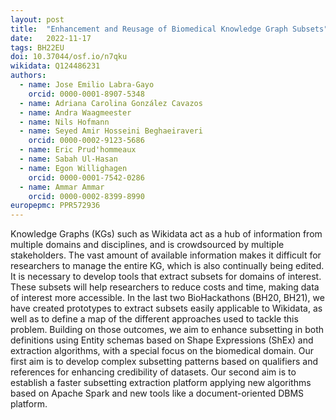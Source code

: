 ```yaml
---
layout: post
title:  "Enhancement and Reusage of Biomedical Knowledge Graph Subsets"
date:   2022-11-17
tags: BH22EU
doi: 10.37044/osf.io/n7qku
wikidata: Q124486231
authors:
  - name: Jose Emilio Labra-Gayo
    orcid: 0000-0001-8907-5348
  - name: Adriana Carolina González Cavazos
  - name: Andra Waagmeester
  - name: Nils Hofmann
  - name: Seyed Amir Hosseini Beghaeiraveri
    orcid: 0000-0002-9123-5686
  - name: Eric Prud'hommeaux
  - name: Sabah Ul-Hasan
  - name: Egon Willighagen
    orcid: 0000-0001-7542-0286
  - name: Ammar Ammar
    orcid: 0000-0002-8399-8990
europepmc: PPR572936
---
```


Knowledge Graphs (KGs) such as Wikidata act as a hub of information from multiple domains and disciplines, and is crowdsourced by multiple stakeholders. The vast amount of available information makes it difficult for researchers to manage the entire KG, which is also continually being edited. It is necessary to develop tools that extract subsets for domains of interest. These subsets will help researchers to reduce costs and time, making data of interest more accessible. In the last two BioHackathons (BH20, BH21), we have created prototypes to extract subsets easily applicable to Wikidata, as well as to define a map of the different approaches used to tackle this problem. Building on those outcomes, we aim to enhance subsetting in both definitions using Entity schemas based on Shape Expressions (ShEx) and extraction algorithms, with a special focus on the biomedical domain. Our first aim is to develop complex subsetting patterns based on qualifiers and references for enhancing credibility of datasets. Our second aim is to establish a faster subsetting extraction platform applying new algorithms based on Apache Spark and new tools like a document-oriented DBMS platform.

